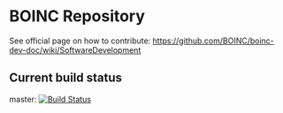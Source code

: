 # BOINC Repository
See official page on how to contribute: https://github.com/BOINC/boinc-dev-doc/wiki/SoftwareDevelopment

## Current build status
master: [![Build Status](https://travis-ci.org/BOINC/boinc.svg?branch=master)](https://travis-ci.org/BOINC/boinc)
